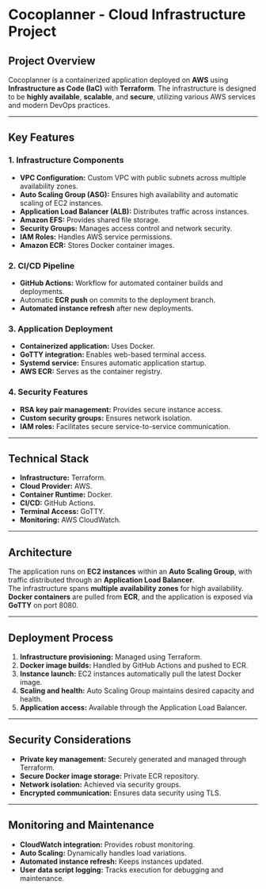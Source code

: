 # Cocoplanner - Cloud Infrastructure Project

## Project Overview
Cocoplanner is a containerized application deployed on **AWS** using **Infrastructure as Code (IaC)** with **Terraform**. The infrastructure is designed to be **highly available**, **scalable**, and **secure**, utilizing various AWS services and modern DevOps practices.

---

## Key Features

### 1. Infrastructure Components
- **VPC Configuration:** Custom VPC with public subnets across multiple availability zones.
- **Auto Scaling Group (ASG):** Ensures high availability and automatic scaling of EC2 instances.
- **Application Load Balancer (ALB):** Distributes traffic across instances.
- **Amazon EFS:** Provides shared file storage.
- **Security Groups:** Manages access control and network security.
- **IAM Roles:** Handles AWS service permissions.
- **Amazon ECR:** Stores Docker container images.

### 2. CI/CD Pipeline
- **GitHub Actions:** Workflow for automated container builds and deployments.
- Automatic **ECR push** on commits to the deployment branch.
- **Automated instance refresh** after new deployments.

### 3. Application Deployment
- **Containerized application:** Uses Docker.
- **GoTTY integration:** Enables web-based terminal access.
- **Systemd service:** Ensures automatic application startup.
- **AWS ECR:** Serves as the container registry.

### 4. Security Features
- **RSA key pair management:** Provides secure instance access.
- **Custom security groups:** Ensures network isolation.
- **IAM roles:** Facilitates secure service-to-service communication.

---

## Technical Stack
- **Infrastructure:** Terraform.
- **Cloud Provider:** AWS.
- **Container Runtime:** Docker.
- **CI/CD:** GitHub Actions.
- **Terminal Access:** GoTTY.
- **Monitoring:** AWS CloudWatch.

---

## Architecture
The application runs on **EC2 instances** within an **Auto Scaling Group**, with traffic distributed through an **Application Load Balancer**.  
The infrastructure spans **multiple availability zones** for high availability.  
**Docker containers** are pulled from **ECR**, and the application is exposed via **GoTTY** on port 8080.

---

## Deployment Process
1. **Infrastructure provisioning:** Managed using Terraform.
2. **Docker image builds:** Handled by GitHub Actions and pushed to ECR.
3. **Instance launch:** EC2 instances automatically pull the latest Docker image.
4. **Scaling and health:** Auto Scaling Group maintains desired capacity and health.
5. **Application access:** Available through the Application Load Balancer.

---

## Security Considerations
- **Private key management:** Securely generated and managed through Terraform.
- **Secure Docker image storage:** Private ECR repository.
- **Network isolation:** Achieved via security groups.
- **Encrypted communication:** Ensures data security using TLS.

---

## Monitoring and Maintenance
- **CloudWatch integration:** Provides robust monitoring.
- **Auto Scaling:** Dynamically handles load variations.
- **Automated instance refresh:** Keeps instances updated.
- **User data script logging:** Tracks execution for debugging and maintenance.

